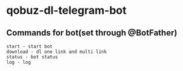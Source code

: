 # qobuz-dl-telegram-bot

## Commands for bot(set through @BotFather)

```
start - start bot
download - dl one link and multi link
status - bot status
log - log

```
